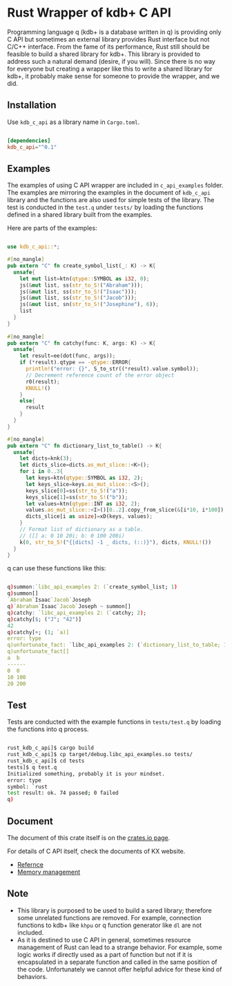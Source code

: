 # Rust Wrapper of kdb+ C API

Programming language q (kdb+ is a database written in q) is providing only C API but sometimes an external library provides Rust interface but not C/C++ interface. From the fame of its performance, Rust still should be feasible to build a shared library for kdb+. This library is provided to address such a natural demand (desire, if you will). Since there is no way for everyone but creating a wrapper like this to write a shared library for kdb+, it probably make sense for someone to provide the wrapper, and we did.

## Installation

Use `kdb_c_api` as a library name in `Cargo.toml`.

```toml

[dependencies]
kdb_c_api="^0.1"

```

## Examples

The examples of using C API wrapper are included in `c_api_examples` folder. The examples are mirroring the examples in the document of `kdb_c_api` library and the functions are also used for simple tests of the library. The test is conducted in the `test.q` under `tests/` by loading the functions defined in a shared library built from the examples.

Here are parts of the examples:

```rust

use kdb_c_api::*;

#[no_mangle]
pub extern "C" fn create_symbol_list(_: K) -> K{
  unsafe{
    let mut list=ktn(qtype::SYMBOL as i32, 0);
    js(&mut list, ss(str_to_S!("Abraham")));
    js(&mut list, ss(str_to_S!("Isaac")));
    js(&mut list, ss(str_to_S!("Jacob")));
    js(&mut list, sn(str_to_S!("Josephine"), 6));
    list
  }
}
 
#[no_mangle]
pub extern "C" fn catchy(func: K, args: K) -> K{
  unsafe{
    let result=ee(dot(func, args));
    if (*result).qtype == -qtype::ERROR{
      println!("error: {}", S_to_str((*result).value.symbol));
      // Decrement reference count of the error object
      r0(result);
      KNULL!()
    }
    else{
      result
    }
  }
}

#[no_mangle]
pub extern "C" fn dictionary_list_to_table() -> K{
  unsafe{
    let dicts=knk(3);
    let dicts_slice=dicts.as_mut_slice::<K>();
    for i in 0..3{
      let keys=ktn(qtype::SYMBOL as i32, 2);
      let keys_slice=keys.as_mut_slice::<S>();
      keys_slice[0]=ss(str_to_S!("a"));
      keys_slice[1]=ss(str_to_S!("b"));
      let values=ktn(qtype::INT as i32, 2);
      values.as_mut_slice::<I>()[0..2].copy_from_slice(&[i*10, i*100]);
      dicts_slice[i as usize]=xD(keys, values);
    }
    // Format list of dictionary as a table.
    // ([] a: 0 10 20i; b: 0 100 200i)
    k(0, str_to_S!("{[dicts] -1 _ dicts, (::)}"), dicts, KNULL!())
  } 
}

```

q can use these functions like this:

```q

q)summon:`libc_api_examples 2: (`create_symbol_list; 1)
q)summon[]
`Abraham`Isaac`Jacob`Joseph
q)`Abraham`Isaac`Jacob`Joseph ~ summon[]
q)catchy: `libc_api_examples 2: (`catchy; 2);
q)catchy[$; ("J"; "42")]
42
q)catchy[+; (1; `a)]
error: type
q)unfortunate_fact: `libc_api_examples 2: (`dictionary_list_to_table; 1);
q)unfortunate_fact[]
a  b  
------
0  0  
10 100
20 200
```

## Test

Tests are conducted with the example functions in `tests/test.q` by loading the functions into q process.

```bash

rust_kdb_c_api]$ cargo build
rust_kdb_c_api]$ cp target/debug.libc_api_examples.so tests/
rust_kdb_c_api]$ cd tests
tests]$ q test.q
Initialized something, probably it is your mindset.
error: type
symbol: `rust
test result: ok. 74 passed; 0 failed
q)

```

## Document

The document of this crate itself is on the [crates.io page](https://crates.io.docs/kdb_c_api).

For details of C API itself, check the documents of KX website.

- [Refernce](https://code.kx.com/q/interfaces/capiref/)
- [Memory management](https://code.kx.com/q/interfaces/c-client-for-q/#managing-memory-and-reference-counting)

## Note

- This library is purposed to be used to build a sared library; therefore some unrelated functions are removed. For example, connection functions to kdb+ like `khpu` or q function generator like `dl` are not included.
- As it is destined to use C API in general, sometimes resource management of Rust can lead to a strange behavior. For example, some logic works if directly used as a part of function but not if it is encapsulated in a separate function and called in the same position of the code. Unfortunately we cannot offer helpful advice for these kind of behaviors.
